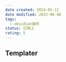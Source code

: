 ```yaml
---
date created: 2024-05-11
date modified: 2025-06-06
tags:
  - obsidian插件
status: 已用上
rating: 5
---
```


## Templater
